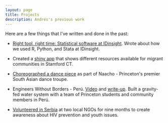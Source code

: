 ```yaml
---
layout: page
title: Projects
description: Andrés's previous work
---
```

Here are a few things that I've written and done in the past:

* [Right tool, right time: Statistical software at IDinsight](https://medium.com/idinsight-blog/right-tool-right-time-statistical-softwares-at-idinsight-2fef44a1d4c9). Wrote about how we used R, Python, and Stata at IDinsight.

* Created a [shiny app](https://building1community.shinyapps.io/b1c_current/) that shows different resources available for migrant communities in Stamford CT.

* [Choreographed a dance piece](https://www.youtube.com/watch?v=1-RejKfxeSk) as part of Naacho - Princeton's premier South Asian dance troupe.

* Engineers Without Borders - Perú. [Video](https://www.princeton.edu/news/2014/12/16/student-work-engineers-without-borders-peru) and [write-up](https://ewb.princeton.edu/peru-blog/a-pms-reflections-by-andres-parrado). Built a gravity-fed water system with a team of Princeton students and community members in Perú.

* [Volunteered in Serbia](http://kom018.org.rs/blog-by-andres-parrado/) at two local NGOs for nine months to create awareness about HIV prevention and youth issues.



<!-- Note: this is how to write a comment in HTML. Everything in here won't show up on your webpage.-->

<!--
To increase the size of the title, use fewer # in front of the paper title.
To decrease the size of the title, use more #. 
To remove the italics, remove the * before and after the description
To remove the underline from the title, remove the <u> tags (<u> and </u>)
-->